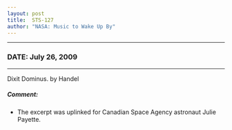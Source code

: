 ```yaml
---
layout: post
title:  STS-127
author: "NASA: Music to Wake Up By"
---
```


----
### DATE: July 26, 2009
----
Dixit Dominus. by Handel

##### Comment:
* The excerpt was uplinked for Canadian Space Agency astronaut Julie Payette.
